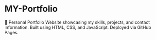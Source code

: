 # MY-Portfolio
🎨 Personal Portfolio Website showcasing my skills, projects, and contact information. Built using HTML, CSS, and JavaScript. Deployed via GitHub Pages.
